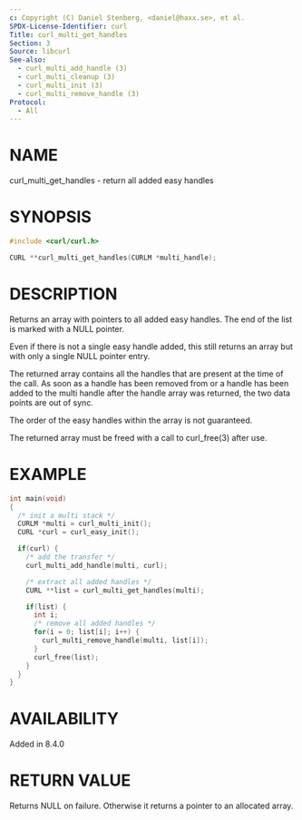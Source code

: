 ```yaml
---
c: Copyright (C) Daniel Stenberg, <daniel@haxx.se>, et al.
SPDX-License-Identifier: curl
Title: curl_multi_get_handles
Section: 3
Source: libcurl
See-also:
  - curl_multi_add_handle (3)
  - curl_multi_cleanup (3)
  - curl_multi_init (3)
  - curl_multi_remove_handle (3)
Protocol:
  - All
---
```


# NAME

curl_multi_get_handles - return all added easy handles

# SYNOPSIS

~~~c
#include <curl/curl.h>

CURL **curl_multi_get_handles(CURLM *multi_handle);
~~~

# DESCRIPTION

Returns an array with pointers to all added easy handles. The end of the list
is marked with a NULL pointer.

Even if there is not a single easy handle added, this still returns an array
but with only a single NULL pointer entry.

The returned array contains all the handles that are present at the time of
the call. As soon as a handle has been removed from or a handle has been added
to the multi handle after the handle array was returned, the two data points
are out of sync.

The order of the easy handles within the array is not guaranteed.

The returned array must be freed with a call to curl_free(3) after use.

# EXAMPLE

~~~c
int main(void)
{
  /* init a multi stack */
  CURLM *multi = curl_multi_init();
  CURL *curl = curl_easy_init();

  if(curl) {
    /* add the transfer */
    curl_multi_add_handle(multi, curl);

    /* extract all added handles */
    CURL **list = curl_multi_get_handles(multi);

    if(list) {
      int i;
      /* remove all added handles */
      for(i = 0; list[i]; i++) {
        curl_multi_remove_handle(multi, list[i]);
      }
      curl_free(list);
    }
  }
}
~~~

# AVAILABILITY

Added in 8.4.0

# RETURN VALUE

Returns NULL on failure. Otherwise it returns a pointer to an allocated array.
